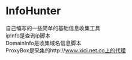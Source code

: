 InfoHunter
===================
自己编写的一些简单的基础信息收集工具  
ipInfo是查询ip脚本  
DomainInfo是收集域名信息脚本  
ProxyBox是采集的http://www.xici.net.co上的代理  
